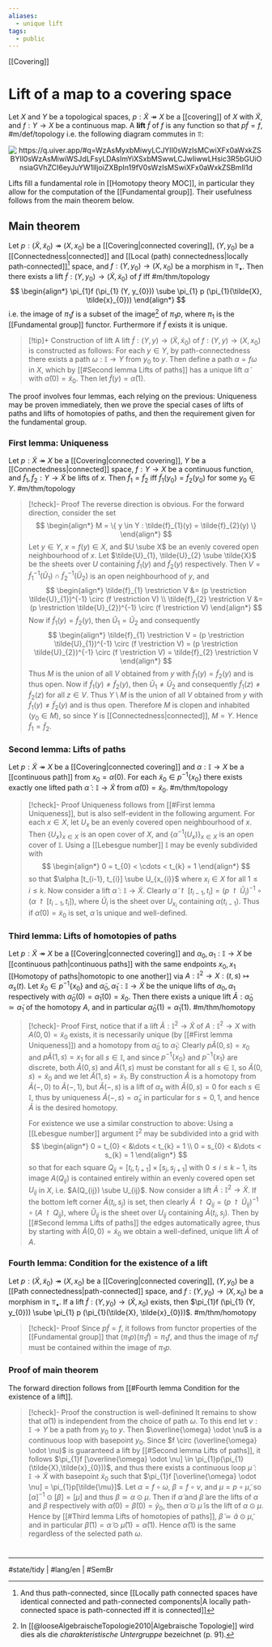 ```yaml
---
aliases:
  - unique lift
tags:
  - public
---
```

[[Covering]]
# Lift of a map to a covering space

Let $X$ and $Y$ be a topological spaces, 
$p : \tilde{X} \twoheadrightarrow X$ be a [[covering]] of $X$ with $\tilde{X}$,
and  $f : Y \to X$ be a continuous map.
A **lift** $\tilde{f}$ of $f$ is any function so that $p \tilde{f} = f$, #m/def/topology 
i.e. the following diagram commutes in $\Top$:

<p align="center"><img align="center" src="https://i.upmath.me/svg/%0A%5Cusetikzlibrary%7Bcalc%7D%0A%5Cusetikzlibrary%7Bdecorations.pathmorphing%7D%0A%5Ctikzset%7Bcurve%2F.style%3D%7Bsettings%3D%7B%231%7D%2Cto%20path%3D%7B(%5Ctikztostart)%0A%20%20%20%20..%20controls%20(%24(%5Ctikztostart)!%5Cpv%7Bpos%7D!(%5Ctikztotarget)!%5Cpv%7Bheight%7D!270%3A(%5Ctikztotarget)%24)%0A%20%20%20%20and%20(%24(%5Ctikztostart)!1-%5Cpv%7Bpos%7D!(%5Ctikztotarget)!%5Cpv%7Bheight%7D!270%3A(%5Ctikztotarget)%24)%0A%20%20%20%20..%20(%5Ctikztotarget)%5Ctikztonodes%7D%7D%2C%0A%20%20%20%20settings%2F.code%3D%7B%5Ctikzset%7Bquiver%2F.cd%2C%231%7D%0A%20%20%20%20%20%20%20%20%5Cdef%5Cpv%23%231%7B%5Cpgfkeysvalueof%7B%2Ftikz%2Fquiver%2F%23%231%7D%7D%7D%2C%0A%20%20%20%20quiver%2F.cd%2Cpos%2F.initial%3D0.35%2Cheight%2F.initial%3D0%7D%0A%5Ctikzset%7Btail%20reversed%2F.code%3D%7B%5Cpgfsetarrowsstart%7Btikzcd%20to%7D%7D%7D%0A%5Ctikzset%7B2tail%2F.code%3D%7B%5Cpgfsetarrowsstart%7BImplies%5Breversed%5D%7D%7D%7D%0A%5Ctikzset%7B2tail%20reversed%2F.code%3D%7B%5Cpgfsetarrowsstart%7BImplies%7D%7D%7D%0A%5Ctikzset%7Bno%20body%2F.style%3D%7B%2Ftikz%2Fdash%20pattern%3Don%200%20off%201mm%7D%7D%0A%25%20https%3A%2F%2Fq.uiver.app%2F%23q%3DWzAsMyxbMiwyLCJYIl0sWzIsMCwiXFx0aWxkZSBYIl0sWzAsMiwiWSJdLFsyLDAsImYiXSxbMSwwLCJwIiwwLHsic3R5bGUiOnsiaGVhZCI6eyJuYW1lIjoiZXBpIn19fV0sWzIsMSwiXFx0aWxkZSBmIl1d%0A%5Cbegin%7Btikzcd%7D%5Bampersand%20replacement%3D%5C%26%5D%0A%09%5C%26%5C%26%20%7B%5Ctilde%20X%7D%20%5C%5C%0A%09%5C%5C%0A%09Y%20%5C%26%5C%26%20X%0A%09%5Carrow%5B%22f%22%2C%20from%3D3-1%2C%20to%3D3-3%5D%0A%09%5Carrow%5B%22p%22%2C%20two%20heads%2C%20from%3D1-3%2C%20to%3D3-3%5D%0A%09%5Carrow%5B%22%7B%5Ctilde%20f%7D%22%2C%20from%3D3-1%2C%20to%3D1-3%5D%0A%5Cend%7Btikzcd%7D%0A#invert" alt="https://q.uiver.app/#q=WzAsMyxbMiwyLCJYIl0sWzIsMCwiXFx0aWxkZSBYIl0sWzAsMiwiWSJdLFsyLDAsImYiXSxbMSwwLCJwIiwwLHsic3R5bGUiOnsiaGVhZCI6eyJuYW1lIjoiZXBpIn19fV0sWzIsMSwiXFx0aWxkZSBmIl1d" /></p>

Lifts fill a fundamental role in [[Homotopy theory MOC]],
in particular they allow for the computation of the [[Fundamental group]].
Their usefulness follows from the main theorem below.

## Main theorem

Let $p : (\tilde{X}, \tilde{x}_{0}) \twoheadrightarrow (X, x_{0})$ be a [[Covering|connected covering]],
$(Y, y_{0})$ be a [[Connectedness|connected]] and [[Local (path) connectedness|locally path-connected]][^path] space,
and $f : (Y,y_{0}) \to (X,x_{0})$ be a morphism in $\Top_{•}$.
Then there exists a lift $\tilde{f} : (Y, y_{0}) \to (\tilde{X}, \tilde{x}_{0})$ of $f$ iff #m/thm/topology 
$$
\begin{align*}
\pi_{1}f (\pi_{1} (Y, y_{0})) \sube \pi_{1} p (\pi_{1}(\tilde{X}, \tilde{x}_{0}))
\end{align*}
$$
i.e. the image of $\pi_{1}f$ is a subset of the image[^char] of $\pi_{1}p$, where $\pi_{1}$ is the [[Fundamental group]] functor.
Furthermore if $\tilde{f}$ exists it is unique.

[^path]: And thus path-connected, since [[Locally path connected spaces have identical connected and path-connected components|A locally path-connected space is path-connected iff it is connected]] 
[^char]: In [[@looseAlgebraischeTopologie2010|Algebraische Topologie]] wird dies als die _charakteristische Untergruppe_ bezeichnet (p. 91).

> [!tip]+ Construction of lift
> A lift $\tilde{f} : (Y,y) \to (\tilde{X}, \tilde{x}_{0})$ of $f: (Y,y) \to (X, x_{0})$ is constructed as follows:
> For each $y \in Y$, by path-connectedness there exists a path $\omega : \mathbb{I} \to Y$ from $y_{0}$ to $y$.
> Then define a path $\alpha = f\omega$ in $X$, which by [[#Second lemma Lifts of paths]] has a unique lift $\tilde{\alpha}$ with $\tilde{\alpha}(0) = \tilde{x}_{0}$.
> Then let $\tilde{f}(y) = \tilde{\alpha}(1)$.

The proof involves four lemmas, each relying on the previous:
Uniqueness may be proven immediately,
then we prove the special cases of lifts of paths and lifts of homotopies of paths,
and then the requirement given for the fundamental group.

### First lemma: Uniqueness

Let $p : \tilde{X} \twoheadrightarrow X$ be a [[Covering|connected covering]],
$Y$ be a [[Connectedness|connected]]  space,
$f : Y \to X$ be a continuous function,
and $\tilde{f}_{1},\tilde{f}_{2} : Y \to \tilde{X}$ be lifts of $x$.
Then $\tilde{f}_{1} = \tilde{f}_{2}$ iff $\tilde{f}_{1}(y_{0}) = \tilde{f}_{2}(y_{0})$ for some $y_{0} \in Y$. #m/thm/topology 

> [!check]- Proof
> The reverse direction is obvious.
> For the forward direction, consider the set
> $$
> \begin{align*}
> M = \{ y \in Y : \tilde{f}_{1}(y) = \tilde{f}_{2}(y) \}
> \end{align*}
> $$
> Let $y \in Y$, $x = f(y) \in X$, and $U \sube X$ be an evenly covered open neighbourhood of $x$.
> Let $\tilde{U}_{1}, \tilde{U}_{2} \sube \tilde{X}$ be the sheets over $U$ containing $\tilde{f}_{1}(y)$ and $\tilde{f}_{2}(y)$ respectively.
> Then $V = \tilde{f}_{1}^{-1}(\tilde{U}_{1}) \cap \tilde{f}_{2}^{-1}(\tilde{U}_{2})$ is an open neighbourhood of $y$, and
> $$
> \begin{align*}
> \tilde{f}_{1} \restriction V &= (p \restriction \tilde{U}_{1})^{-1} \circ (f \restriction V) \\
> \tilde{f}_{2} \restriction V &= (p \restriction \tilde{U}_{2})^{-1} \circ (f \restriction V)
> \end{align*}
> $$
> Now if $\tilde{f}_{1}(y) = \tilde{f}_{2}(y)$, then $\tilde{U}_{1} = \tilde{U}_{2}$ and consequently
> $$
> \begin{align*}
> \tilde{f}_{1} \restriction V 
> = (p \restriction \tilde{U}_{1})^{-1} \circ (f \restriction V)
> = (p \restriction \tilde{U}_{2})^{-1} \circ (f \restriction V) = \tilde{f}_{2} \restriction V
> \end{align*}
> $$
> Thus $M$ is the union of all $V$ obtained from $y$ with $\tilde{f}_{1}(y) = \tilde{f}_{2}(y)$ and is thus open.
> Now if $\tilde{f}_{1}(y) \neq \tilde{f}_{2}(y)$, then $\tilde{U}_{1} \neq \tilde{U}_{2}$ and consequently $\tilde{f}_{1}(z) \neq \tilde{f}_{2}(z)$ for all $z \in V$.
> Thus $Y \setminus M$ is the union of all $V$ obtained from $y$ with $\tilde{f}_{1}(y) \neq \tilde{f}_{2}(y)$ and is thus open.
> Therefore $M$ is clopen and inhabited ($y_{0} \in M$),
> so since $Y$ is [[Connectedness|connected]], $M = Y$.
> Hence $\tilde{f}_{1} = \tilde{f}_{2}$.
> <span class="QED"/>

### Second lemma: Lifts of paths

Let $p : \tilde{X} \twoheadrightarrow X$ be a [[Covering|connected covering]] and $\alpha : \mathbb{I} \to X$ be a [[continuous path]] from $x_{0} = \alpha(0)$.
For each $\tilde{x}_{0} \in p^{-1} \{ x_{0} \}$ there exists exactly one lifted path $\tilde{\alpha} : \mathbb{I} \to \tilde{X}$ from $\tilde{\alpha}(0) = \tilde{x}_{0}$. #m/thm/topology 

> [!check]- Proof
> Uniqueness follows from [[#First lemma Uniqueness]], but is also self-evident in the following argument.
> For each $x \in X$, let $U_{x}$ be an evenly covered open neighbourhood of $x$.
> Then $\{ U_{x} \}_{x \in X}$ is an open cover of $X$,
> and $\{ \alpha^{-1}(U_{x}) \}_{x \in X}$ is an open cover of $\mathbb{I}$.
> Using a [[Lebesgue number]] $\mathbb{I}$ may be evenly subdivided with
> $$
> \begin{align*}
> 0 = t_{0} < \cdots < t_{k} = 1
> \end{align*}
> $$
> so that $\alpha [t_{i-1}, t_{i}] \sube U_{x_{i}}$ where $x_{i} \in X$ for all $1 \leq i \leq k$.
> Now consider a lift $\tilde{\alpha} : \mathbb{I} \to \tilde{X}$.
> Clearly $\tilde{\alpha} \restriction [t_{i-1}, t_{i}] = (p \restriction \tilde{U}_{i})^{-1} \circ (\alpha \restriction [t_{i-1}, t_{i}])$,
> where $\tilde{U}_{i}$ is the sheet over ${U}_{x_{i}}$ containing $\alpha(t_{i-1})$.
> Thus if $\tilde{\alpha}(0) = \tilde{x}_{0}$ is set, $\tilde{\alpha}$ is unique and well-defined.
> <span class="QED"/>

### Third lemma: Lifts of homotopies of paths

Let $p : \tilde{X} \twoheadrightarrow X$ be a [[Covering|connected covering]] and $\alpha_{0}, \alpha_{1} : \mathbb{I} \to X$ be [[continuous path|continuous paths]] with the same endpoints $x_{0}, x_{1}$ [[Homotopy of paths|homotopic to one another]] via $A : \mathbb{I}^2 \to X: (t,s) \mapsto \alpha_{s}(t)$.
Let $\tilde{x}_{0} \in p^{-1} \{ x_{0} \}$ and $\tilde{\alpha}_{0}, \tilde{\alpha}_{1} : \mathbb{I} \to \tilde{X}$ be the unique lifts of $\alpha_{0},\alpha_{1}$ respectively with $\tilde{\alpha}_{0}(0) = \tilde{\alpha}_{1}(0) = \tilde{x}_{0}$.
Then there exists a unique lift $\tilde{A} : \tilde{\alpha}_{0} \simeq \tilde{\alpha}_{1}$ of the homotopy $A$,
and in particular $\tilde{\alpha}_{0}(1) = \tilde{\alpha}_{1}(1)$. #m/thm/homotopy 

> [!check]- Proof
> First, notice that if a lift $\tilde{A} : \mathbb{I}^2 \to \tilde{X}$ of $A : \mathbb{I}^2 \to X$ with $A(0,0) = \tilde{x}_{0}$ exists,
> it is necessarily unique (by [[#First lemma Uniqueness]])
> and a homotopy from $\tilde{\alpha}_{0}$ to $\tilde{\alpha}_{1}$:
> Clearly $p\tilde{A}(0,s) = {x}_{0}$ and $p \tilde{A}(1,s) = x_{1}$ for all $s \in \mathbb{I}$,
> and since $p^{-1}\{ x_{0} \}$ and $p^{-1} \{ x_{1} \}$ are discrete,
> both $\tilde{A}(0,s)$ and $\tilde{A}(1,s)$ must be constant for all $s \in \mathbb{I}$,
> so $\tilde{A}(0,s) = \tilde{x}_{0}$ and we let $\tilde{A}(1,s) = \tilde{x}_{1}$.
> By construction $\tilde{A}$ is a homotopy from $\tilde{A}(-,0)$ to $\tilde{A}(-,1)$,
> but $\tilde{A}(-,s)$ is a lift of $\alpha_{s}$ with $\tilde{A}(0,s) = 0$ for each $s \in \mathbb{I}$,
> thus by uniqueness $\tilde{A}(-,s) = \tilde{\alpha}_{s}$ in particular for $s=0,1$,
> and hence $\tilde{A}$ is the desired homotopy.
> 
> For existence we use a similar construction to above:
> Using a [[Lebesgue number]] argument $\mathbb{I}^2$ may be subdivided into a grid with
> $$
> \begin{align*}
> 0 = t_{0} < &\dots < t_{k} = 1 \\
> 0 = s_{0} < &\dots < s_{k} = 1
> \end{align*}
> $$
> so that for each square $Q_{ij} = [t_{i},t_{i+1}] \times [s_{j}, s_{j+1}]$ with $0 \leq i \leq k-1$,
> its image $A(Q_{ij})$ is contained entirely within an evenly covered open set $U_{ij}$ in $X$,
> i.e. $A(Q_{ij}) \sube U_{ij}$.
> Now consider a lift $\tilde{A} : \mathbb{I}^2 \to \tilde{X}$.
> If the bottom left corner $\tilde{A}(t_{i},s_{j})$ is set,
> then clearly $\tilde{A} \restriction Q_{ij} = (p \restriction \tilde{U}_{ij})^{-1} \circ (A \restriction Q_{ij})$, where $\tilde{U}_{ij}$ is the sheet over $U_{ij}$ containing $\tilde{A}(t_{i}, s_{j})$.
> Then by [[#Second lemma Lifts of paths]] the edges automatically agree,
> thus by starting with $\tilde{A}(0, 0) = \tilde{x}_{0}$ we obtain a well-defined, unique lift $\tilde{A}$ of $A$.
> <span class="QED"/>

### Fourth lemma: Condition for the existence of a lift

Let $p : (\tilde{X}, \tilde{x}_{0}) \twoheadrightarrow (X, x_{0})$ be a [[Covering|connected covering]],
$(Y, y_{0})$ be a [[Path connectedness|path-connected]] space,
and $f : (Y,y_{0}) \to (X,x_{0})$ be a morphism in $\Top_{•}$.
If a lift $\tilde{f} : (Y, y_{0}) \to (\tilde{X}, x_{0})$ exists, then
$\pi_{1}f (\pi_{1} (Y, y_{0})) \sube \pi_{1} p (\pi_{1}(\tilde{X}, \tilde{x}_{0}))$. #m/thm/homotopy 

> [!check]- Proof
> Since $p \tilde{f} = f$, it follows from functor properties of the [[Fundamental group]] that $(\pi_{1}p)(\pi_{1}\tilde{f}) = \pi_{1}f$,
> and thus the image of $\pi_{1}f$ must be contained within the image of $\pi_{1}p$.
> <span class="QED"/>

### Proof of main theorem

The forward direction follows from [[#Fourth lemma Condition for the existence of a lift]].

> [!check]- Proof the construction is well-definined
> It remains to show that $\tilde{\alpha}(1)$ is independent from the choice of path $\omega$.
> To this end let $\nu : \mathbb{I} \to Y$ be a path from $y_{0}$ to $y$.
> Then $\overline{\omega} \odot \nu$ is a continuous loop with basepoint $y_{0}$.
> Since $f \circ (\overline{\omega} \odot \nu)$ is guaranteed a lift by [[#Second lemma Lifts of paths]],
> it follows $\pi_{1}f [\overline{\omega} \odot \nu] \in \pi_{1}p(\pi_{1}(\tilde{X},\tilde{x}_{0}))$,
> and thus there exists a continuous loop $\tilde{\mu} : \mathbb{I} \to \tilde{X}$ with basepoint $\tilde{x}_{0}$ such that $\pi_{1}f [\overline{\omega} \odot \nu] = \pi_{1}p[\tilde{\mu}]$.
> Let $\alpha = f \circ \omega$, $\beta = f \circ \nu$, and $\mu = p \circ \tilde{\mu}$,
> so $[\alpha]^{-1} \odot [\beta] = [\mu]$ and thus $\beta \simeq \alpha \odot \mu$.
> Then if $\tilde{\alpha}$ and $\tilde{\beta}$ are the lifts of $\alpha$ and $\beta$ respectively with $\tilde{\alpha}(0) = \tilde{\beta}(0) = \tilde{y}_{0}$,
> then $\tilde{\alpha} \odot \tilde{\mu}$ is the lift of $\alpha \odot \mu$.
> Hence by [[#Third lemma Lifts of homotopies of paths]], $\tilde{\beta} \simeq \tilde{a} \odot \tilde{\mu}$,
> and in particular $\tilde{\beta}(1) = \tilde{\alpha} \odot \tilde{\mu} (1) = \tilde{\alpha}(1)$.
> Hence $\tilde{\alpha}(1)$ is the same regardless of the selected path $\omega$. <span class="QED"/>

#
---
#state/tidy | #lang/en | #SemBr
